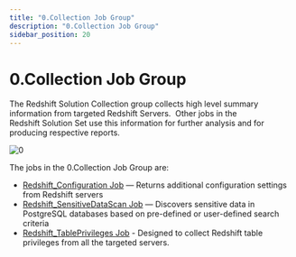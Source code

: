 ```yaml
---
title: "0.Collection Job Group"
description: "0.Collection Job Group"
sidebar_position: 20
---
```


# 0.Collection Job Group

The Redshift Solution Collection group collects high level summary information from targeted
Redshift Servers.  Other jobs in the Redshift Solution Set use this information for further analysis
and for producing respective reports.

![0](/img/product_docs/accessanalyzer/12.0/solutions/databases/redshift/collection/0.collection.webp)

The jobs in the 0.Collection Job Group are:

- [Redshift_Configuration Job](/docs/accessanalyzer/12.0/solutions/databases/redshift/collection/redshift_configuration.md) — Returns additional configuration
  settings from Redshift servers
- [Redshift_SensitiveDataScan Job](/docs/accessanalyzer/12.0/solutions/databases/redshift/collection/redshift_sensitivedatascan.md) — Discovers sensitive data in
  PostgreSQL databases based on pre-defined or user-defined search criteria
- [Redshift_TablePrivileges Job](/docs/accessanalyzer/12.0/solutions/databases/redshift/collection/redshift_tableprivileges.md) - Designed to collect Redshift table
  privileges from all the targeted servers.
